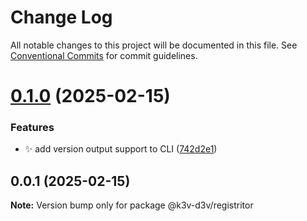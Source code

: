 # Change Log

All notable changes to this project will be documented in this file.
See [Conventional Commits](https://conventionalcommits.org) for commit guidelines.

# [0.1.0](https://github.com/k3v-d3v/registritor/compare/v0.0.1...v0.1.0) (2025-02-15)


### Features

* ✨ add version output support to CLI ([742d2e1](https://github.com/k3v-d3v/registritor/commit/742d2e1d3a6e03221a7c26994974c7d7f6aa83e9))





## 0.0.1 (2025-02-15)

**Note:** Version bump only for package @k3v-d3v/registritor
